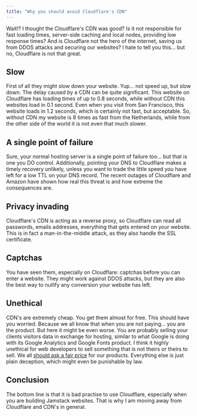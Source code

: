```yaml
---
title: "Why you should avoid Cloudflare's CDN"
---
```


Wait!? I thought the Cloudflare's CDN was good? Is it not responsible for fast loading times, server-side caching and local nodes, providing low response times? And is Cloudflare not the hero of the internet, saving us from DDOS attacks and securing our websites? I hate to tell you this... but no, Cloudflare is not that great.

## Slow

First of all they might slow down your website. Yup... not speed up, but slow down. The delay caused by a CDN can be quite significant. This website on Cloudflare has loading times of up to 0.8 seconds, while without CDN this websites load in 0.1 second. Even when you visit from San Francisco, this website loads in 1.2 seconds, which is certainly not fast, but acceptable. So, without CDN my website is 8 times as fast from the Netherlands, while from the other side of the world it is not even that much slower.

## A single point of failure

Sure, your normal hosting server is a single point of failure too... but that is one you DO control. Additionally, pointing your DNS to Cloudflare makes a timely recovery unlikely, unless you want to trade the little speed you have left for a low TTL on your DNS record. The recent outages of Cloudflare and Amazon have shown how real this threat is and how extreme the consequences are.

## Privacy invading

Cloudflare's CDN is acting as a reverse proxy, so Cloudflare can read all passwords, emails addresses, everything that gets entered on your website. This is in fact a man-in-the-middle attack, as they also handle the SSL certificate.

## Captchas

You have seen them, especially on Cloudflare: captchas before you can enter a website. They might work against DDOS attacks, but they are also the best way to nullify any conversion your website has left.

## Unethical

CDN's are extremely cheap. You get them almost for free. This should have you worried. Because we all know that when you are not paying... you are the product. But here it might be even worse. You are probably selling your clients visitors data in exchange for hosting, similar to what Google is doing with its Google Analytics and Google Fonts product. I think it highly unethical for web developers to sell something that is not theirs or theirs to sell. We all [should ask a fair price](/nl/blog/het-internet-is-niet-meer-gratis) for our products. Everything else is just plain deception, which might even be punishable by law.

## Conclusion

The bottom line is that it is bad practise to use Cloudflare, especially when you are building Jamstack websites. That is why I am moving away from Cloudflare and CDN's in general.